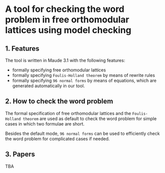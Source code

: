 # A tool for checking the word problem in free orthomodular lattices using model checking


## 1. Features
The tool is written in Maude 3.1 with the following features:

- formally specifying free orthomodular lattices
- formally specifying `Foulis-Holland theorem` by means of rewrite rules
- formally specifying `96 normal forms` by means of equations, which are generated automatically in our tool.

## 2. How to check the word problem

The formal specification of free orthomodular lattices and the `Foulis-Holland theorem` are used as default to check
the word problem for simple cases in which two formulae are short.

Besides the default mode, `96 normal forms` can be used to efficiently check the word problem for complicated cases if needed.

## 3. Papers
TBA
